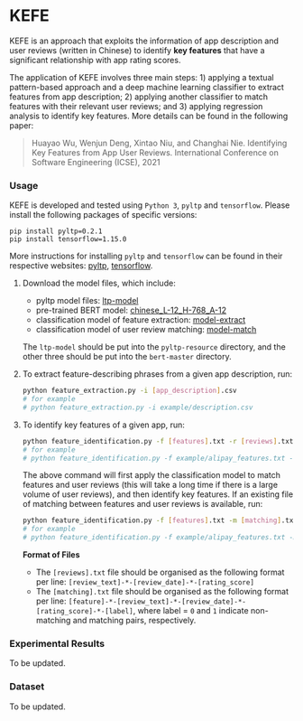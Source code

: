 # KEFE

KEFE is an approach that exploits the information of app description and user reviews (written in Chinese) to identify **key features** that have a significant relationship with app rating scores. 

The application of KEFE involves three main steps: 1) applying a textual pattern-based approach and a deep machine learning classifier to extract features from app description; 2) applying another classifier to match features with their relevant user reviews; and 3) applying regression analysis to identify key features. More details can be found in the following paper:

> Huayao Wu, Wenjun Deng, Xintao Niu, and Changhai Nie. Identifying Key Features from App User Reviews. International Conference on Software Engineering (ICSE), 2021



### Usage

KEFE is developed and tested using `Python 3`, `pyltp` and `tensorflow`. Please install the following packages of specific versions:

```
pip install pyltp=0.2.1
pip install tensorflow=1.15.0
```

More instructions for installing  `pyltp` and `tensorflow` can be found in their respective websites: [pyltp](https://github.com/HIT-SCIR/pyltp), [tensorflow](https://github.com/tensorflow/tensorflow).



1. Download the model files, which include:

   * pyltp model files: [ltp-model]()
   * pre-trained BERT model: [chinese_L-12_H-768_A-12]()
   * classification model of feature extraction: [model-extract]()
   * classification model of user review matching: [model-match]()

   The `ltp-model` should be put into the `pyltp-resource` directory, and the other three should be put into the `bert-master` directory.



2. To extract feature-describing phrases from a given app description, run:

   ```bash
   python feature_extraction.py -i [app_description].csv
   # for example
   # python feature_extraction.py -i example/description.csv
   ```

   

3. To identify key features of a given app, run:

   ```bash
   python feature_identification.py -f [features].txt -r [reviews].txt
   # for example
   # python feature_identification.py -f example/alipay_features.txt -r example/alipay_reviews.txt
   ```

   The above command will first apply the classification model to match features and user reviews (this will take a long time if there is a large volume of user reviews), and then identify key features. If an existing file of matching between features and user reviews is available, run:

   ```bash
   python feature_identification.py -f [features].txt -m [matching].txt
   # for example
   # python feature_identification.py -f example/alipay_features.txt -m example/alipay_matching.txt
   ```

   **Format of Files**

   * The `[reviews].txt` file should be organised as the following format per line: `[review_text]-*-[review_date]-*-[rating_score]`
   * The `[matching].txt` file should be organised as the following format per line: `[feature]-*-[review_text]-*-[review_date]-*-[rating_score]-*-[label]`, where label = `0` and `1` indicate non-matching and matching pairs, respectively.



### Experimental Results

To be updated.


### Dataset

To be updated.
